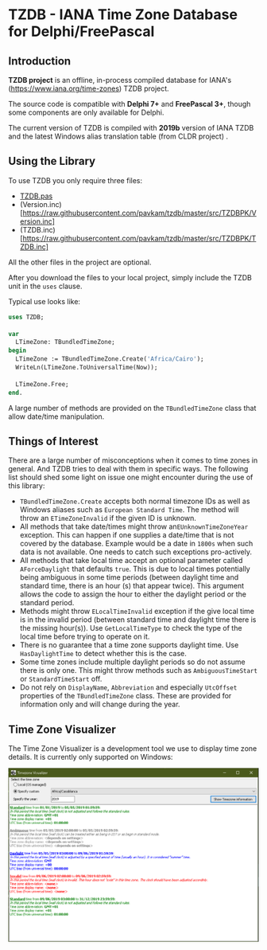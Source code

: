 TZDB - IANA Time Zone Database for Delphi/FreePascal
===========

## Introduction

**TZDB project** is an offline, in-process compiled database for  IANA's (https://www.iana.org/time-zones) TZDB project.

The source code is compatible with **Delphi 7+** and **FreePascal 3+**, though some components are only available for Delphi.

The current version of TZDB  is compiled with **2019b** version of IANA TZDB and the latest Windows alias translation table (from CLDR project) .


## Using the Library

To use TZDB you only require three files: 

* [TZDB.pas](https://raw.githubusercontent.com/pavkam/tzdb/master/src/TZDBPK/TZDB.pas)
* (Version.inc)[https://raw.githubusercontent.com/pavkam/tzdb/master/src/TZDBPK/Version.inc]
* (TZDB.inc)[https://raw.githubusercontent.com/pavkam/tzdb/master/src/TZDBPK/TZDB.inc]

All the other files in the project are optional.

After you download the files to your local project, simply include the TZDB unit in the `uses` clause.

Typical use looks like:

```pascal
uses TZDB;

var
  LTimeZone: TBundledTimeZone;
begin
  LTimeZone := TBundledTimeZone.Create('Africa/Cairo');
  WriteLn(LTimeZone.ToUniversalTime(Now));
  
  LTimeZone.Free;
end.
```

A large number of methods are provided on the `TBundledTimeZone` class that allow date/time manipulation.

## Things of Interest

There are a large number of misconceptions when it comes to time zones in general. And TZDB tries to deal with them in specific ways. The following list should shed some light on issue one might encounter during the use of this library:

* `TBundledTimeZone.Create` accepts both normal timezone IDs as well as Windows aliases such as `European Standard Time`. The method will throw an `ETimeZoneInvalid` if the given ID is unknown.
* All methods that take date/times might throw an`EUnknownTimeZoneYear` exception. This can happen if one supplies a date/time that is not covered by the database. Example would be a date in `1800s` when such data is not available. One needs to catch such exceptions pro-actively.
* All methods that take local time accept an optional parameter called `AForceDaylight` that defaults `true`. This is due to local times potentially being ambiguous in some time periods (between daylight time and standard time, there is an hour (s) that appear twice). This argument allows the code to assign the hour to either the daylight period or the standard period.
* Methods might throw `ELocalTimeInvalid` exception if the give local time is in the invalid period (between standard time and daylight time there is the missing hour(s)). Use `GetLocalTimeType` to check the type of the local time before trying to operate on it.
* There is no guarantee that a time zone supports daylight time. Use `HasDaylightTime` to detect whether this is the case.
* Some time zones include multiple daylight periods so do not assume there is only one. This might throw methods such as `AmbiguousTimeStart` or `StandardTimeStart` off.
* Do not rely on `DisplayName`, `Abbreviation` and especially `UtcOffset` properties of the `TBundledTimeZone` class. These are provided for information only and will change during the year.

## Time Zone Visualizer

The Time Zone Visualizer is a development tool we use to display time zone details. It is currently only supported on Windows:

![Screen shot](media/tz_vis.jpg)
